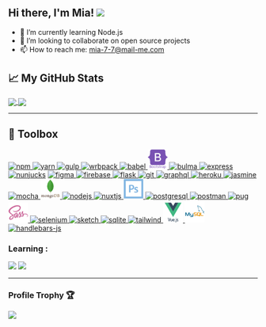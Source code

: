 ## Hi there, I'm Mia! <img src="https://raw.githubusercontent.com/MartinHeinz/MartinHeinz/master/wave.gif" width="25px"> 

<!-- ![](https://komarev.com/ghpvc/?username=mia-7-7&color=green) -->

<!-- - 🔭 I’m currently working on []() -->
- 🌱 I’m currently learning Node.js 
- 👯 I’m looking to collaborate on open source projects
- 📫 How to reach me: mia-7-7@mail-me.com

 ## &#x1f4c8; My GitHub Stats

<a href="https://github.com/anuraghazra/github-readme-stats">
  <img align="center" width="50%" src="https://github-readme-stats.vercel.app/api?username=mia-7-7&show_icons=true&theme=tokyonight"> 
</a>
<a href="https://github.com/anuraghazra/github-readme-stats">
  <img align="center" width="41.5%" src="https://github-readme-stats.vercel.app/api/top-langs/?username=mia-7-7&hide=html&layout=compact&theme=blueberry"> 
</a>

---
 ## 🧰 Toolbox
 
<p align="left"> 
<!-- NPM -->
 <a href="https://www.npmjs.com/" target="_blank" rel="noreferrer"> <img src="https://cdn.jsdelivr.net/gh/devicons/devicon/icons/npm/npm-original-wordmark.svg" alt="npm" width="40" height="40"/> </a>
<!-- Yarn  -->
 <a href="https://yarnpkg.com/" target="_blank" rel="noreferrer"> <img src="https://user-images.githubusercontent.com/81501711/152867506-33dd3e0c-4f7c-4a6d-9084-d37e4be3d7e4.png" alt="yarn" width="43" height="40"/> </a>
 <!-- Gulp  -->
 <a href="https://gulpjs.com" target="_blank" rel="noreferrer"> <img src="https://user-images.githubusercontent.com/81501711/152888597-f58e02c3-8223-42e1-9b17-42a3e3a295a9.png" alt="gulp" height="50"/> </a>
<!-- Webpack  -->
 <a href="https://webpack.js.org/" target="_blank" rel="noreferrer"> <img src="https://cdn.svgporn.com/logos/webpack.svg" alt="wrbpack" width="40" height="45"/> </a> 
 <!-- Babel  -->
 <a href="https://babeljs.io/" target="_blank" rel="noreferrer"><img src="https://user-images.githubusercontent.com/81501711/152870559-8bc02ef6-3bf8-4fc1-a152-53dcaf5b8724.png" alt="babel" width="40" height="40"/> </a> 
<!-- Bootstrap -->
 <a href="https://getbootstrap.com" target="_blank" rel="noreferrer"> <img src="https://raw.githubusercontent.com/devicons/devicon/master/icons/bootstrap/bootstrap-plain-wordmark.svg" alt="bootstrap" width="40" height="40"/> </a> 
<!-- Bulma  -->
 <a href="https://bulma.io/" target="_blank" rel="noreferrer"> <img src="https://raw.githubusercontent.com/gilbarbara/logos/804dc257b59e144eaca5bc6ffd16949752c6f789/logos/bulma.svg" alt="bulma" width="40" height="40"/> </a>
<!-- Express -->
 <a href="https://expressjs.com" target="_blank" rel="noreferrer"> <img src="https://camo.githubusercontent.com/4da8fbe32d03f3cd0c099af887ce14d1bff01c3325501bae56bc5ca9563548f9/68747470733a2f2f65787465726e616c2d636f6e74656e742e6475636b6475636b676f2e636f6d2f69752f3f753d6874747073253341253246253246766563746f7269666965642e636f6d253246696d61676573253246657870726573732d6a732d69636f6e2d32302e706e6726663d31266e6f66623d31" alt="express" width="40" height="40"/> </a> 
 <!-- Nunjucks  -->
 <a href="https://mozilla.github.io/nunjucks/" target="_blank" rel="noreferrer"> <img src="https://eseom.gallerycdn.vsassets.io/extensions/eseom/nunjucks-template/0.4.2/1620376601793/Microsoft.VisualStudio.Services.Icons.Default" alt="nunjucks" height="40"/></a>
<!-- Figma  -->
 <a href="https://www.figma.com/" target="_blank" rel="noreferrer"> <img src="https://www.vectorlogo.zone/logos/figma/figma-icon.svg" alt="figma" width="40" height="40"/> </a> 
<!-- Firebase  -->
 <a href="https://firebase.google.com/" target="_blank" rel="noreferrer"> <img src="https://www.vectorlogo.zone/logos/firebase/firebase-icon.svg" alt="firebase" width="40" height="40"/> </a> 
<!--  Flask -->
 <a href="https://flask.palletsprojects.com/" target="_blank" rel="noreferrer"> <img src="https://user-images.githubusercontent.com/81501711/152876308-412339ca-0d43-4912-8f38-edb3a7c7eb8d.png" alt="flask" width="40" height="45"/> </a> 
<!--  Git -->
 <a href="https://git-scm.com/" target="_blank" rel="noreferrer"> <img src="https://www.vectorlogo.zone/logos/git-scm/git-scm-icon.svg" alt="git" width="40" height="40"/> </a> 
<!--  Graphql -->
 <a href="https://graphql.org" target="_blank" rel="noreferrer"> <img src="https://www.vectorlogo.zone/logos/graphql/graphql-icon.svg" alt="graphql" width="40" height="40"/> </a>  
<!--  Heroku -->
 <a href="https://heroku.com" target="_blank" rel="noreferrer"> <img src="https://www.vectorlogo.zone/logos/heroku/heroku-icon.svg" alt="heroku" width="40" height="40"/> </a> 
<!--  Jasmine -->
 <a href="https://jasmine.github.io/" target="_blank" rel="noreferrer"> <img src="https://www.vectorlogo.zone/logos/jasmine/jasmine-icon.svg" alt="jasmine" width="40" height="40"/> </a>
<!-- Mocha  -->
 <a href="https://mochajs.org" target="_blank" rel="noreferrer"> <img src="https://www.vectorlogo.zone/logos/mochajs/mochajs-icon.svg" alt="mocha" width="40" height="40"/> </a> 
<!-- MongoDB  -->
 <a href="https://www.mongodb.com/" target="_blank" rel="noreferrer"> <img src="https://raw.githubusercontent.com/devicons/devicon/master/icons/mongodb/mongodb-original-wordmark.svg" alt="mongodb" width="40" height="40"/> </a>
<!-- Node -->
 <a href="https://nodejs.org" target="_blank" rel="noreferrer"> <img src="https://user-images.githubusercontent.com/81501711/152867786-2622144e-99a6-45d5-9068-487548d554bd.png" alt="nodejs" width="40" height="40"/> </a> <a href="https://nuxtjs.org/" target="_blank" rel="noreferrer"> <img src="https://www.vectorlogo.zone/logos/nuxtjs/nuxtjs-icon.svg" alt="nuxtjs" width="40" height="40"/> </a> <a href="https://www.photoshop.com/en" target="_blank" rel="noreferrer"> <img src="https://raw.githubusercontent.com/devicons/devicon/master/icons/photoshop/photoshop-line.svg" alt="photoshop" width="40" height="40"/> </a> <a href="https://www.postgresql.org/" target="_blank" rel="noreferrer"> <img src="https://cdn.jsdelivr.net/gh/devicons/devicon/icons/postgresql/postgresql-plain-wordmark.svg" alt="postgresql" width="40" height="40"/> <a href="https://postman.com" target="_blank" rel="noreferrer"> <img src="https://www.vectorlogo.zone/logos/getpostman/getpostman-icon.svg" alt="postman" width="40" height="40"/> </a> <a href="https://pugjs.org" target="_blank" rel="noreferrer"> <img src="https://cdn.worldvectorlogo.com/logos/pug.svg" alt="pug" width="40" height="40"/> </a> <a href="https://sass-lang.com" target="_blank" rel="noreferrer"> <img src="https://raw.githubusercontent.com/devicons/devicon/master/icons/sass/sass-original.svg" alt="sass" width="40" height="40"/> </a> <a href="https://www.selenium.dev" target="_blank" rel="noreferrer"> <img src="https://raw.githubusercontent.com/detain/svg-logos/780f25886640cef088af994181646db2f6b1a3f8/svg/selenium-logo.svg" alt="selenium" width="40" height="40"/> </a> <a href="https://www.sketch.com/" target="_blank" rel="noreferrer"> <img src="https://www.vectorlogo.zone/logos/sketchapp/sketchapp-icon.svg" alt="sketch" width="40" height="40"/> </a> <a href="https://www.sqlite.org/" target="_blank" rel="noreferrer"> <img src="https://www.vectorlogo.zone/logos/sqlite/sqlite-icon.svg" alt="sqlite" width="40" height="40"/> </a> <a href="https://tailwindcss.com/" target="_blank" rel="noreferrer"> <img src="https://www.vectorlogo.zone/logos/tailwindcss/tailwindcss-icon.svg" alt="tailwind" width="40" height="40"/> </a> <a href="https://vuejs.org/" target="_blank" rel="noreferrer"> <img src="https://raw.githubusercontent.com/devicons/devicon/master/icons/vuejs/vuejs-original-wordmark.svg" alt="vuejs" width="40" height="40"/> </a> <a href="https://www.mysql.com/" target="_blank" rel="noreferrer"> <img src="https://raw.githubusercontent.com/devicons/devicon/master/icons/mysql/mysql-original-wordmark.svg" alt="mysql" width="40" height="45"/> </a> <a href="https://handlebarsjs.com/" target="_blank" rel="noreferrer"> <img src="https://i0.wp.com/blog.fossasia.org/wp-content/uploads/2017/07/handlebars-js.png?fit=500%2C500&ssl=1" alt="handlebars-js" width="55" height="45"/> </a> 
 </p>

 
 ### Learning :
 <img src = "https://img.shields.io/badge/Node.js-43853D?style=for-the-badge&logo=node.js&logoColor=white"> <img src="https://img.shields.io/badge/Vue.js-35495E?style=for-the-badge&logo=vue.js&logoColor=4FC08D"> 
<!--   <img src="https://img.shields.io/badge/TypeScript-007ACC?style=for-the-badge&logo=typescript&logoColor=white"> -->
 
---
 
<!--  [![Top Langs](https://github-readme-stats.vercel.app/api/top-langs/?username=mia-7-7&exclude_repo=map-fetching&&layout=compact&theme=blueberry)](https://github.com/anuraghazra/github-readme-stats) -->
 
<!--  _NOTE: Top Languages does not indicate my skill level or anything like that, it's a GitHub metric of which languages have the most code on GitHub. It's a new feature of github-readme-stats._ -->
 

<!--  ### In love with :
<img src="https://img.shields.io/badge/Flask-000000?style=for-the-badge&logo=flask&logoColor=red"> <img src ="https://img.shields.io/badge/PostgreSQL-316192?style=for-the-badge&logo=postgresql&logoColor=white"> <img src="https://img.shields.io/badge/MongoDB-4EA94B?style=for-the-badge&logo=mongodb&logoColor=white"> <img src="https://img.shields.io/badge/Express.js-404D59?style=for-the-badge">
 <img src="https://img.shields.io/badge/Tailwind_CSS-38B2AC?style=for-the-badge&logo=tailwind-css&logoColor=white">
<img src = "https://img.shields.io/badge/Python-3776AB?style=for-the-badge&logo=python&logoColor=white" height="20px"> -->
 

 
### Profile Trophy 🏆 
<img src="https://github-profile-trophy.vercel.app/?username=mia-7-7&rank=S,A,AA,AAA,B&theme=algolia">


<!-- <img src="https://img.shields.io/badge/-ReactJs-61DAFB"> -->





<!--
**mia-7-7/mia-7-7** is a ✨ _special_ ✨ repository because its `README.md` (this file) appears on your GitHub profile.

Here are some ideas to get you started:

- 🔭 I’m currently working on ...
- 🌱 I’m currently learning ...
- 👯 I’m looking to collaborate on ...
- 🤔 I’m looking for help with ...
- 💬 Ask me about ...
- 📫 How to reach me: ...
- 😄 Pronouns: ...
- ⚡ Fun fact: ...
-->
